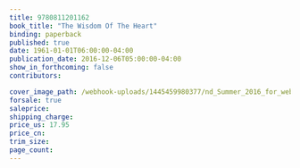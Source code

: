 ```yaml
---
title: 9780811201162
book_title: "The Wisdom Of The Heart"
binding: paperback
published: true
date: 1961-01-01T06:00:00-04:00
publication_date: 2016-12-06T05:00:00-04:00
show_in_forthcoming: false
contributors:

cover_image_path: /webhook-uploads/1445459980377/nd_Summer_2016_for_web.tiff
forsale: true
saleprice:
shipping_charge:
price_us: 17.95
price_cn:
trim_size:
page_count:
---
```


